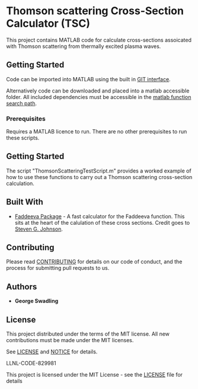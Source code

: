 # Thomson scattering Cross-Section Calculator (TSC)

This project contains MATLAB code for calculate cross-sections assoicated with Thomson scattering from thermally excited plasma waves.

## Getting Started

Code can be imported into MATLAB using the built in [GIT interface](https://www.mathworks.com/help/matlab/matlab_prog/retrieve-from-git-repository.html).

Alternatively code can be downloaded and placed into a matlab accessible folder. All included dependencies must be accessible in the [matlab function search path](https://www.mathworks.com/help/matlab/matlab_env/what-is-the-matlab-search-path.html?searchHighlight=search%20path&s_tid=srchtitle_search%20path_1).

### Prerequisites

Requires a MATLAB licence to run. There are no other prerequisites to run these scripts.

## Getting Started

The script "ThomsonScatteringTestScript.m" provides a worked example of how to use these functions to carry out a Thomson scattering cross-section calculation.

## Built With

* [Faddeeva Package](http://ab-initio.mit.edu/wiki/index.php/Faddeeva_Package) - A fast calculator for the Faddeeva function. This sits at the heart of the calulation of these cross sections. Credit goes to [Steven G. Johnson](https://math.mit.edu/~stevenj/).

## Contributing

Please read [CONTRIBUTING](https://github.com/LLNL/Thomson-Scattering-Cross-Section-Calculator/blob/main/CONTRIBUTING.md) for details on our code of conduct, and the process for submitting pull requests to us.

## Authors

* **George Swadling** 

## License

This project distributed under the terms of the MIT license. All new contributions must be made under the MIT licenses.

See [LICENSE](https://github.com/LLNL/Thomson-Scattering-Cross-Section-Calculator/blob/main/LICENCE.md) and [NOTICE](https://github.com/LLNL/Thomson-Scattering-Cross-Section-Calculator/blob/main/NOTICE.md) for details.

LLNL-CODE-829981

This project is licensed under the MIT License - see the [LICENSE](https://github.com/LLNL/Thomson-Scattering-Cross-Section-Calculator/blob/main/LICENCE.md) file for details
